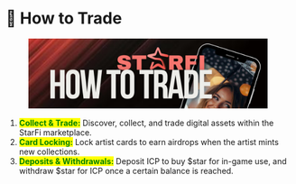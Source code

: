 # 🤝 How to Trade

<figure><img src="../.gitbook/assets/7.png" alt=""><figcaption></figcaption></figure>

1. <mark style="color:green;">**Collect & Trade:**</mark> Discover, collect, and trade digital assets within the StarFi marketplace.
2. <mark style="color:green;">**Card Locking:**</mark> Lock artist cards to earn airdrops when the artist mints new collections.
3. <mark style="color:green;">**Deposits & Withdrawals:**</mark> Deposit ICP to buy $star for in-game use, and withdraw $star for ICP once a certain balance is reached.
